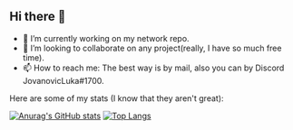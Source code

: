 ## Hi there 👋

- 🔭 I’m currently working on my network repo.
- 👯 I’m looking to collaborate on any project(really, I have so much free time).
- 📫 How to reach me: The best way is by mail, also you can by Discord JovanovicLuka#1700.

Here are some of my stats (I know that they aren't great):

[![Anurag's GitHub stats](https://github-readme-stats.vercel.app/api?username=youshitsune&theme=dark)](https://github.com/anuraghazra/github-readme-stats) [![Top Langs](https://github-readme-stats.vercel.app/api/top-langs/?username=youshitsune&theme=dark&layout=compact)](https://github.com/anuraghazra/github-readme-stats)


